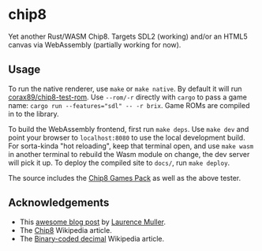# chip8

Yet another Rust/WASM Chip8.  Targets SDL2 (working) and/or an HTML5 canvas via WebAssembly (partially working for now).

## Usage

To run the native renderer, use `make` or `make native`.  By default it will run [corax89/chip8-test-rom](https://github.com/corax89/chip8-test-rom).  Use `--rom/-r` directly with `cargo` to pass a game name: `cargo run --features="sdl" -- -r brix`.  Game ROMs are compiled in to the library.

To build the WebAssembly frontend, first run `make deps`.  Use `make dev` and point your browser to `localhost:8080` to use the local development build.  For sorta-kinda "hot reloading", keep that terminal open, and use `make wasm` in another terminal to rebuild the Wasm module on change, the dev server will pick it up.  To deploy the compiled site to `docs/`, run `make deploy`.

The source includes the [Chip8 Games Pack](https://www.zophar.net/pdroms/chip8/chip-8-games-pack.html) as well as the above tester.

## Acknowledgements

* This [awesome blog post](http://www.multigesture.net/articles/how-to-write-an-emulator-chip-8-interpreter/) by [Laurence Muller](http://www.multigesture.net/about/).
* The [Chip8](https://en.wikipedia.org/wiki/CHIP-8) Wikipedia article.
* The [Binary-coded decimal](https://en.wikipedia.org/wiki/Binary-coded_decimal) Wikipedia article.
